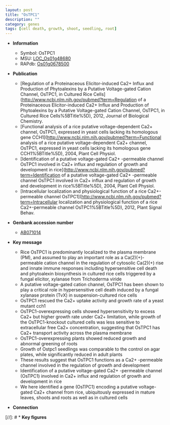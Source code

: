 ```yaml
---
layout: post
title: "OsTPC1"
description: ""
category: genes
tags: [cell death, growth, shoot, seedling, root]
---
```


* **Information**  
    + Symbol: OsTPC1  
    + MSU: [LOC_Os01g48680](http://rice.plantbiology.msu.edu/cgi-bin/ORF_infopage.cgi?orf=LOC_Os01g48680)  
    + RAPdb: [Os01g0678500](http://rapdb.dna.affrc.go.jp/viewer/gbrowse_details/irgsp1?name=Os01g0678500)  

* **Publication**  
    + [Regulation of a Proteinaceous Elicitor-induced Ca2+ Influx and Production of Phytoalexins by a Putative Voltage-gated Cation Channel, OsTPC1, in Cultured Rice Cells](http://www.ncbi.nlm.nih.gov/pubmed?term=Regulation of a Proteinaceous Elicitor-induced Ca2+ Influx and Production of Phytoalexins by a Putative Voltage-gated Cation Channel, OsTPC1, in Cultured Rice Cells%5BTitle%5D), 2012, Journal of Biological Chemistry.
    + [Functional analysis of a rice putative voltage-dependent Ca2+ channel, OsTPC1, expressed in yeast cells lacking its homologous gene CCH1](http://www.ncbi.nlm.nih.gov/pubmed?term=Functional analysis of a rice putative voltage-dependent Ca2+ channel, OsTPC1, expressed in yeast cells lacking its homologous gene CCH1%5BTitle%5D), 2004, Plant Cell Physiol.
    + [Identification of a putative voltage-gated Ca2+ -permeable channel OsTPC1 involved in Ca2+ influx and regulation of growth and development in rice](http://www.ncbi.nlm.nih.gov/pubmed?term=Identification of a putative voltage-gated Ca2+ -permeable channel OsTPC1 involved in Ca2+ influx and regulation of growth and development in rice%5BTitle%5D), 2004, Plant Cell Physiol.
    + [Intracellular localization and physiological function of a rice Ca2+-permeable channel OsTPC1](http://www.ncbi.nlm.nih.gov/pubmed?term=Intracellular localization and physiological function of a rice Ca2+-permeable channel OsTPC1%5BTitle%5D), 2012, Plant Signal Behav.

* **Genbank accession number**  
    + [AB071014](http://www.ncbi.nlm.nih.gov/nuccore/AB071014)

* **Key message**  
    + Rice OsTPC1 is predominantly localized to the plasma membrane (PM), and assumed to play an important role as a Ca(2)(+)-permeable cation channel in the regulation of cytosolic Ca(2)(+) rise and innate immune responses including hypersensitive cell death and phytoalexin biosynthesis in cultured rice cells triggered by a fungal elicitor, xylanase from Trichoderma viride
    + A putative voltage-gated cation channel, OsTPC1 has been shown to play a critical role in hypersensitive cell death induced by a fungal xylanase protein (TvX) in suspension-cultured rice cells
    + OsTPC1 rescued the Ca2+ uptake activity and growth rate of a yeast mutant cch1
    + OsTPC1-overexpressing cells showed hypersensitivity to excess Ca2+ but higher growth rate under Ca2+ limitation, while growth of the OsTPC1-knockout cultured cells was less sensitive to extracellular free Ca2+ concentration, suggesting that OsTPC1 has Ca2+ transport activity across the plasma membrane
    + OsTPC1-overexpressing plants showed reduced growth and abnormal greening of roots
    + Growth of Ostpc1 seedlings was comparable to the control on agar plates, while significantly reduced in adult plants
    + These results suggest that OsTPC1 functions as a Ca2+ -permeable channel involved in the regulation of growth and development
    + Identification of a putative voltage-gated Ca2+ -permeable channel (OsTPC1) involved in Ca2+ influx and regulation of growth and development in rice
    + We here identified a gene (OsTPC1) encoding a putative voltage-gated Ca2+ channel from rice, ubiquitously expressed in mature leaves, shoots and roots as well as in cultured cells

* **Connection**  

[//]: # * **Key figures**  



